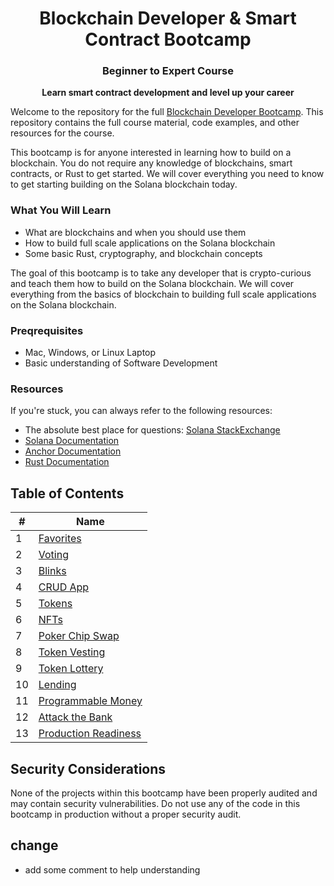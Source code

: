 <div align="center">
<h1> Blockchain Developer & Smart Contract Bootcamp</h1>
<h3> Beginner to Expert Course </h3>

<p align="center"><strong>Learn smart contract development and level up your career</strong></p>
</div>

Welcome to the repository for the full [Blockchain Developer Bootcamp](https://www.youtube.com/watch?v=amAq-WHAFs8). This repository contains the full course material, code examples, and other resources for the course.

This bootcamp is for anyone interested in learning how to build on a blockchain. You do not require any knowledge of blockchains, smart contracts, or Rust to get started. We will cover everything you need to know to get starting building on the Solana blockchain today.

### What You Will Learn

- What are blockchains and when you should use them
- How to build full scale applications on the Solana blockchain
- Some basic Rust, cryptography, and blockchain concepts

The goal of this bootcamp is to take any developer that is crypto-curious and teach them how to build on the Solana blockchain. We will cover everything from the basics of blockchain to building full scale applications on the Solana blockchain.

### Preqrequisites

- Mac, Windows, or Linux Laptop
- Basic understanding of Software Development

### Resources

If you're stuck, you can always refer to the following resources:

- The absolute best place for questions: [Solana StackExchange](https://solana.stackexchange.com/)
- [Solana Documentation](https://solana.com/docs)
- [Anchor Documentation](https://www.anchor-lang.com/)
- [Rust Documentation](https://doc.rust-lang.org/book/)

## Table of Contents

| #   | Name                 |
| --- | -------------------- |
| 1   | [Favorites](https://www.youtube.com/watch?v=amAq-WHAFs8&t=622s)            |
| 2   | [Voting](https://www.youtube.com/watch?v=amAq-WHAFs8&t=2262s)               |
| 3   | [Blinks](https://www.youtube.com/watch?v=amAq-WHAFs8&t=6632s)               |
| 4   | [CRUD App](https://www.youtube.com/watch?v=amAq-WHAFs8&t=9105s)             |
| 5   | [Tokens](https://www.youtube.com/watch?v=amAq-WHAFs8&t=12891s)               |
| 6   | [NFTs](https://www.youtube.com/watch?v=amAq-WHAFs8&t=13752s)                 |
| 7   | [Poker Chip Swap](https://www.youtube.com/watch?v=amAq-WHAFs8&t=15922s)      |
| 8   | [Token Vesting](https://www.youtube.com/watch?v=amAq-WHAFs8&t=20895s)        |
| 9   | [Token Lottery](https://www.youtube.com/watch?v=amAq-WHAFs8&t=30677s)        |
| 10  | [Lending](https://www.youtube.com/watch?v=HOdYZSe1uhE&t=0s)              |
| 11  | [Programmable Money](https://www.youtube.com/watch?v=HOdYZSe1uhE&t=11292s)   |
| 12  | [Attack the Bank](https://www.youtube.com/watch?v=HOdYZSe1uhE&t=20615s)      | 
| 13  | [Production Readiness](https://www.youtube.com/watch?v=HOdYZSe1uhE&t=24025s) |

## Security Considerations

None of the projects within this bootcamp have been properly audited and may contain security vulnerabilities. Do not use any of the code in this bootcamp in production without a proper security audit.

## change

- add some comment to help understanding
